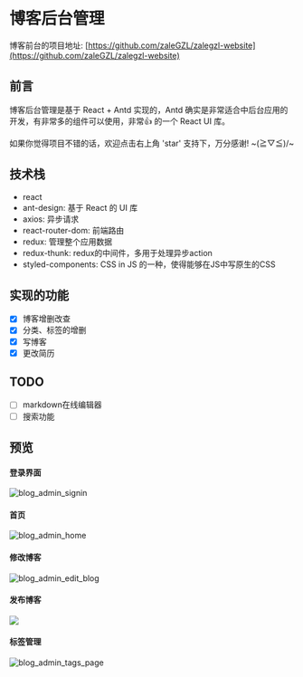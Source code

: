 # 博客后台管理

博客前台的项目地址: [https://github.com/zaleGZL/zalegzl-website](https://github.com/zaleGZL/zalegzl-website)

## 前言

博客后台管理是基于 React + Antd 实现的，Antd 确实是非常适合中后台应用的开发，有非常多的组件可以使用，非常👍  的一个 React UI 库。

如果你觉得项目不错的话，欢迎点击右上角 'star' 支持下，万分感谢! ~\(≧▽≦)/~


## 技术栈

- react
- ant-design: 基于 React 的 UI 库
- axios: 异步请求
- react-router-dom: 前端路由
- redux: 管理整个应用数据
- redux-thunk: redux的中间件，多用于处理异步action
- styled-components: CSS in JS 的一种，使得能够在JS中写原生的CSS

## 实现的功能

- [x] 博客增删改查
- [x] 分类、标签的增删
- [x] 写博客
- [x] 更改简历

## TODO

- [ ] markdown在线编辑器
- [ ] 搜索功能

## 预览

#### 登录界面

![blog_admin_signin](http://p3ek8rd7p.bkt.clouddn.com/blog_admin_signin.jpg)

#### 首页

![blog_admin_home](http://p3ek8rd7p.bkt.clouddn.com/blog_admin_home.jpg)

#### 修改博客

![blog_admin_edit_blog](http://p3ek8rd7p.bkt.clouddn.com/blog_admin_edit_blog.jpg)

#### 发布博客

![](http://p3ek8rd7p.bkt.clouddn.com/blog_admin_write_blog.jpg)

#### 标签管理

![blog_admin_tags_page](http://p3ek8rd7p.bkt.clouddn.com/blog_admin_tags_page.jpg)